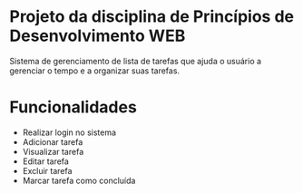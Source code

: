 # Projeto da disciplina de Princípios de Desenvolvimento WEB

Sistema de gerenciamento de lista de tarefas que ajuda o usuário a gerenciar o tempo e a organizar suas tarefas.

# Funcionalidades

- Realizar login no sistema
- Adicionar tarefa
- Visualizar tarefa
- Editar tarefa
- Excluir tarefa
- Marcar tarefa como concluída
